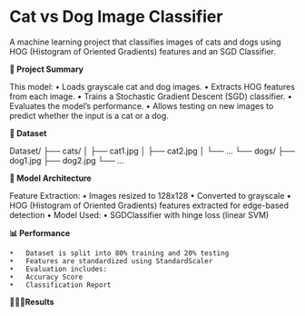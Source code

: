# Cat vs Dog Image Classifier

A machine learning project that classifies images of cats and dogs using HOG (Histogram of Oriented Gradients) features and an SGD Classifier.

**📌 Project Summary**

This model:
	•	Loads grayscale cat and dog images.
	•	Extracts HOG features from each image.
	•	Trains a Stochastic Gradient Descent (SGD) classifier.
	•	Evaluates the model’s performance.
	•	Allows testing on new images to predict whether the input is a cat or a dog.

 **📁 Dataset**

 Dataset/
├── cats/
│   ├── cat1.jpg
│   ├── cat2.jpg
│   └── ...
└── dogs/
    ├── dog1.jpg
    ├── dog2.jpg
    └── ...


**🧠 Model Architecture**
	
  Feature Extraction:
      •	Images resized to 128x128
      •	Converted to grayscale
      •	HOG (Histogram of Oriented Gradients) features extracted for edge-based detection
      •	Model Used:
      •	SGDClassifier with hinge loss (linear SVM)


**📊 Performance**

	•	Dataset is split into 80% training and 20% testing
	•	Features are standardized using StandardScaler
	•	Evaluation includes:
	•	Accuracy Score
	•	Classification Report



**👨🏻‍💻Results**

